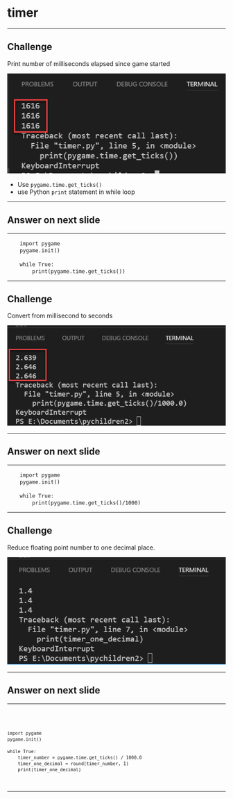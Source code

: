 # timer

---

## Challenge

Print number of milliseconds elapsed since game started

![](img/milli.png)

  
* Use `pygame.time.get_ticks()` 
* use Python `print` statement in while loop

---

## Answer on next slide

---



	    import pygame
	    pygame.init()

	    while True:
		    print(pygame.time.get_ticks())


---

## Challenge

Convert from millisecond to seconds

![](img/seconds_float.png)

---

## Answer on next slide

---


	    import pygame
	    pygame.init()

	    while True:
		    print(pygame.time.get_ticks()/1000)
 

---


## Challenge

Reduce floating point number to one decimal place.

![](img/one_decimal.png)

---

## Answer on next slide

---

<code>

    import pygame
    pygame.init()

    while True:
        timer_number = pygame.time.get_ticks() / 1000.0
        timer_one_decimal = round(timer_number, 1)
        print(timer_one_decimal)
		    
</code>

---







